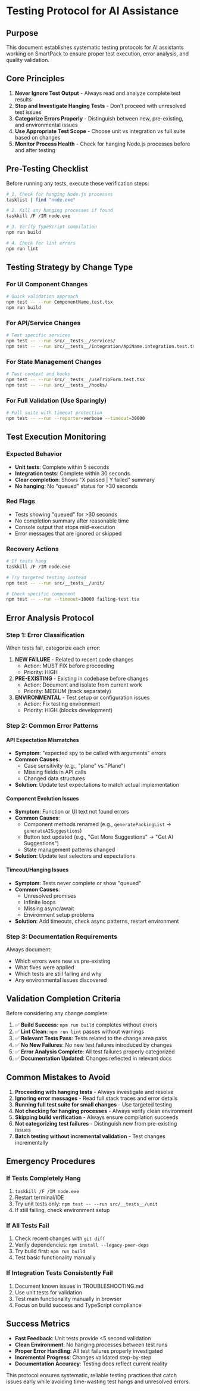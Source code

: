 # Testing Protocol for AI Assistance

## Purpose

This document establishes systematic testing protocols for AI assistants working on SmartPack to ensure proper test execution, error analysis, and quality validation.

## Core Principles

1. **Never Ignore Test Output** - Always read and analyze complete test results
2. **Stop and Investigate Hanging Tests** - Don't proceed with unresolved test issues
3. **Categorize Errors Properly** - Distinguish between new, pre-existing, and environmental issues
4. **Use Appropriate Test Scope** - Choose unit vs integration vs full suite based on changes
5. **Monitor Process Health** - Check for hanging Node.js processes before and after testing

## Pre-Testing Checklist

Before running any tests, execute these verification steps:

```bash
# 1. Check for hanging Node.js processes
tasklist | find "node.exe"

# 2. Kill any hanging processes if found
taskkill /F /IM node.exe

# 3. Verify TypeScript compilation
npm run build

# 4. Check for lint errors
npm run lint
```

## Testing Strategy by Change Type

### For UI Component Changes

```bash
# Quick validation approach
npm test -- --run ComponentName.test.tsx
npm run build
```

### For API/Service Changes

```bash
# Test specific services
npm test -- --run src/__tests__/services/
npm test -- --run src/__tests__/integration/ApiName.integration.test.tsx
```

### For State Management Changes

```bash
# Test context and hooks
npm test -- --run src/__tests__/useTripForm.test.tsx
npm test -- --run src/__tests__/hooks/
```

### For Full Validation (Use Sparingly)

```bash
# Full suite with timeout protection
npm test -- --run --reporter=verbose --timeout=30000
```

## Test Execution Monitoring

### Expected Behavior

- **Unit tests**: Complete within 5 seconds
- **Integration tests**: Complete within 30 seconds
- **Clear completion**: Shows "X passed | Y failed" summary
- **No hanging**: No "queued" status for >30 seconds

### Red Flags

- Tests showing "queued" for >30 seconds
- No completion summary after reasonable time
- Console output that stops mid-execution
- Error messages that are ignored or skipped

### Recovery Actions

```bash
# If tests hang
taskkill /F /IM node.exe

# Try targeted testing instead
npm test -- --run src/__tests__/unit/

# Check specific component
npm test -- --run --timeout=10000 failing-test.tsx
```

## Error Analysis Protocol

### Step 1: Error Classification

When tests fail, categorize each error:

1. **NEW FAILURE** - Related to recent code changes
   - Action: MUST FIX before proceeding
   - Priority: HIGH
2. **PRE-EXISTING** - Existing in codebase before changes
   - Action: Document and isolate from current work
   - Priority: MEDIUM (track separately)
3. **ENVIRONMENTAL** - Test setup or configuration issues
   - Action: Fix testing environment
   - Priority: HIGH (blocks development)

### Step 2: Common Error Patterns

#### API Expectation Mismatches

- **Symptom**: "expected spy to be called with arguments" errors
- **Common Causes**:
  - Case sensitivity (e.g., "plane" vs "Plane")
  - Missing fields in API calls
  - Changed data structures
- **Solution**: Update test expectations to match actual implementation

#### Component Evolution Issues

- **Symptom**: Function or UI text not found errors
- **Common Causes**:
  - Component methods renamed (e.g., `generatePackingList` → `generateAISuggestions`)
  - Button text updated (e.g., "Get More Suggestions" → "Get AI Suggestions")
  - State management patterns changed
- **Solution**: Update test selectors and expectations

#### Timeout/Hanging Issues

- **Symptom**: Tests never complete or show "queued"
- **Common Causes**:
  - Unresolved promises
  - Infinite loops
  - Missing async/await
  - Environment setup problems
- **Solution**: Add timeouts, check async patterns, restart environment

### Step 3: Documentation Requirements

Always document:

- Which errors were new vs pre-existing
- What fixes were applied
- Which tests are still failing and why
- Any environmental issues discovered

## Validation Completion Criteria

Before considering any change complete:

1. ✅ **Build Success**: `npm run build` completes without errors
2. ✅ **Lint Clean**: `npm run lint` passes without warnings
3. ✅ **Relevant Tests Pass**: Tests related to the change area pass
4. ✅ **No New Failures**: No new test failures introduced by changes
5. ✅ **Error Analysis Complete**: All test failures properly categorized
6. ✅ **Documentation Updated**: Changes reflected in relevant docs

## Common Mistakes to Avoid

1. **Proceeding with hanging tests** - Always investigate and resolve
2. **Ignoring error messages** - Read full stack traces and error details
3. **Running full test suite for small changes** - Use targeted testing
4. **Not checking for hanging processes** - Always verify clean environment
5. **Skipping build verification** - Always ensure compilation succeeds
6. **Not categorizing test failures** - Distinguish new from pre-existing issues
7. **Batch testing without incremental validation** - Test changes incrementally

## Emergency Procedures

### If Tests Completely Hang

1. `taskkill /F /IM node.exe`
2. Restart terminal/IDE
3. Try unit tests only: `npm test -- --run src/__tests__/unit`
4. If still failing, check environment setup

### If All Tests Fail

1. Check recent changes with `git diff`
2. Verify dependencies: `npm install --legacy-peer-deps`
3. Try build first: `npm run build`
4. Test basic functionality manually

### If Integration Tests Consistently Fail

1. Document known issues in TROUBLESHOOTING.md
2. Use unit tests for validation
3. Test main functionality manually in browser
4. Focus on build success and TypeScript compliance

## Success Metrics

- **Fast Feedback**: Unit tests provide <5 second validation
- **Clean Environment**: No hanging processes between test runs
- **Proper Error Handling**: All test failures properly investigated
- **Incremental Progress**: Changes validated step-by-step
- **Documentation Accuracy**: Testing docs reflect current reality

This protocol ensures systematic, reliable testing practices that catch issues early while avoiding time-wasting test hangs and unresolved errors.
